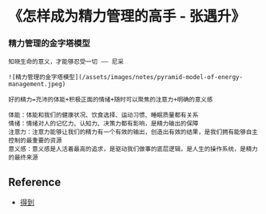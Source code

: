# 《怎样成为精力管理的高手 - 张遇升》

### 精力管理的金字塔模型

    知晓生命的意义，才能够忍受一切 —— 尼采

    ![精力管理的金字塔模型](/assets/images/notes/pyramid-model-of-energy-management.jpeg)
    
    好的精力=充沛的体能+积极正面的情绪+随时可以聚焦的注意力+明确的意义感

    体能：体能和我们的健康状况、饮食选择、运动习惯、睡眠质量都有关系
    情绪：情绪对人的记忆力、认知力、决策力都有影响，是精力输出的保障
    注意力：注意力能够让我们的精力有一个有效的输出，创造出有效的结果，是我们拥有能够自主控制的最重要的资源
    意义感：意义感是人活着最高的追求，是驱动我们做事的底层逻辑，是人生的操作系统，是精力的最终来源
    
## Reference

- [得到](https://www.igetget.com/)
